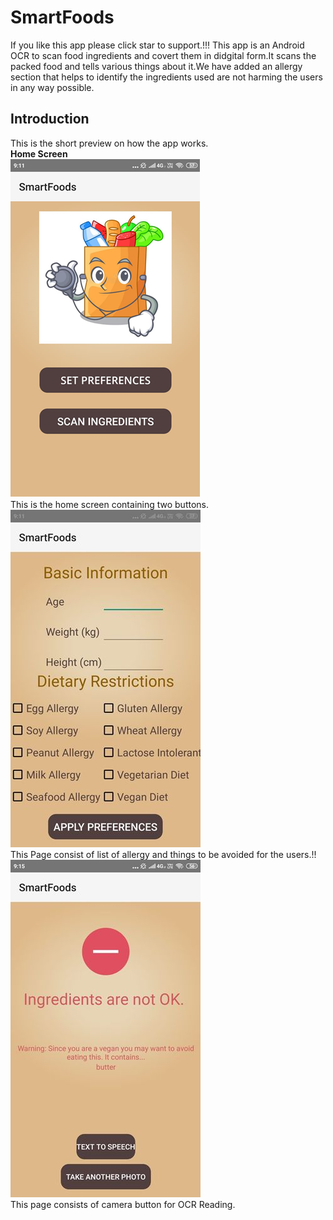 # SmartFoods
If you like this app please click star to support.!!!
This app is an Android OCR to scan food ingredients and covert them in didgital form.It scans the packed food and tells various things about it.We have added an allergy section that helps to identify the ingredients used are not harming the users in any way possible. 

## Introduction
This is the short preview on how the app works.<br>
<b>Home Screen</b><br>
![Home Screen](/sc.jpg)
<br>
This is the home screen containing two buttons.
<br>
![Preferences](/screen1.jpg)
<br>
This Page consist of list of allergy and things to be avoided for the users.!!
![GitHub Logo](/screen2.jpg)
<br>
This page consists of camera button for OCR Reading.




